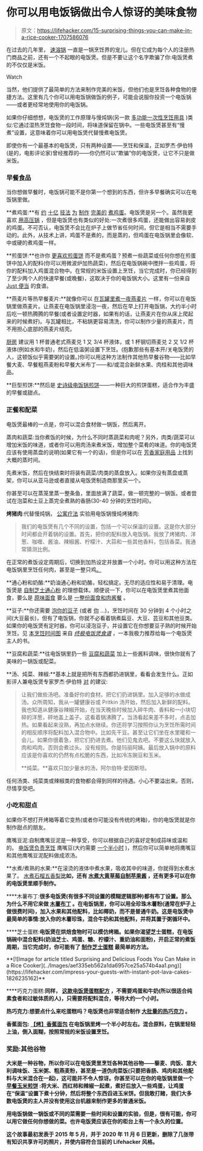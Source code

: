 # 你可以用电饭锅做出令人惊讶的美味食物

> 原文：<https://lifehacker.com/15-surprising-things-you-can-make-in-a-rice-cooker-1707586076>

在过去的几年里， [速溶锅](https://lifehacker.com/tag/instant-pot) 一直是一锅烹饪界的宠儿。但在它成为每个人的注册热门商品之前，还有一个不起眼的电饭煲。但是不要让这个名字欺骗了你:电饭煲煮的不仅仅是米饭。

Watch

当然，他们提供了最简单的方法来制作完美的米饭，但他们也是烹饪各种食物的便捷方法。这里有几个你可以用电饭锅做饭的例子，可能会说服你投资一个电饭锅——或者更经常地使用你的电饭锅。

如果你仔细想想，电饭煲的工作原理与慢炖锅(另一款 [多功能一次性烹饪用具](https://lifehacker.com/tag/slow-cooker) )类似:它通过湿热烹饪食物一段时间，将味道保留在锅中。一些电饭煲甚至有“慢煮”设置，这意味着你可以用电饭煲代替慢煮电饭煲。

即使你有一个最基本的电饭煲，只有两种设置——烹饪和保温，正如罗杰·伊伯特(是的，电影评论家)曾经推荐的——你仍然可以“欺骗”你的电饭煲，让它不只是做米饭。

### **早餐食品**

当你想做早餐时，电饭锅可能不是你第一个想到的东西，但许多早餐确实可以在电饭锅里做。

**煮鸡蛋:**有 [约](https://skillet.lifehacker.com/how-to-make-hard-boiled-eggs-that-will-peel-damn-it-1798396346) [十亿](http://lifehacker.com/boil-eggs-with-a-towel-to-keep-them-from-cracking-in-th-1647134284) [技法](http://lifehacker.com/how-to-hard-boil-an-egg-perfectly-every-time-5831336) [为](http://lifehacker.com/boil-eggs-in-a-coffee-cup-and-other-office-friendly-fo-1573465159) [制作](http://skillet.lifehacker.com/how-to-make-the-perfect-hard-boiled-egg-1699544159#_ga=1.99487709.276801834.1432860399) [完美的](http://lifehacker.com/the-best-way-to-make-easy-to-peel-boiled-eggs-give-the-1575216656) [煮鸡蛋](http://lifehacker.com/two-tricks-for-making-easy-to-peel-foolproof-boiled-eg-1506259273)。电饭煲是另一个。虽然我更喜欢 [用高压锅](http://lifehacker.com/cook-eggs-in-a-pressure-cooker-for-easy-peel-hard-cooke-5885712) ，但是电饭煲也有类似的好处:一次煮很多鸡蛋，还能做出容易剥皮的鸡蛋。不可否认，电饭煲不会比在炉子上做节省任何时间，但它是相当不需要手动的。此外，从技术上讲，鸡蛋不是煮的，而是蒸的，但鸡蛋在电饭锅里会像软、中或硬的煮鸡蛋一样。

**煎蛋饼:**也许你 [更喜欢煎蛋饼](https://lifehacker.com/make-a-frittata-in-your-slow-cooker-for-a-more-flavorfu-1702308648) 而不是煮鸡蛋？预煮一些蔬菜或任何你想在煎蛋饼中加入的配料(你可以用微波炉加热蔬菜)，然后在电饭锅碗中搅拌一些鸡蛋，将你的配料加入鸡蛋混合物中。在常规的米饭设置上烹饪，当它完成时，你已经得到了至少两个人的快速早餐(或晚餐)，这取决于你的电饭锅大小。这里有一份来自 [Just 便当](http://justbento.com/handbook/recipe-collection-mains/rice-cooker-frittata-summer-vegetables) 的食谱。

**燕麦片等热早餐麦片:**就像你可以 [在瓦罐里煮一夜燕麦片](https://skillet.lifehacker.com/slow-cook-your-breakfast-to-make-mornings-more-relaxing-1818663393) 一样，你可以在电饭锅里做燕麦片。让燕麦在电饭锅里浸泡一夜，然后在早上打开电饭锅，大约半小时后吃一顿热腾腾的早餐(或者设置定时器，如果有的话，让燕麦片在你从床上爬起来的时候煮好)。与瓦罐相比，不粘锅更容易清洗，你可以制作少量的燕麦片，而不用担心底部的燕麦片结壳。

[厨房](http://www.thekitchn.com/oatmeal-made-in-a-rice-cooker-is-awesome-tips-from-the-kitchn-208451) 建议用 1 杯普通老式燕麦兑 1 又 3/4 杯液体，或 1 杯钢切燕麦兑 2 又 1/2 杯液体(例如水和牛奶)，然后在低温粥设置下烹饪。(抱歉那些有基本开/关电饭煲的人，这顿饭似乎需要粥的设置。)你可以用这种方法制作其他热早餐谷物——比如早餐大麦、早餐粗燕麦粉和早餐大米布丁——和/或混合新鲜水果、肉桂和其他调味品。

**巨型煎饼:**然后是 [史诗级电饭锅煎饼](http://lifehacker.com/make-a-giant-pancake-in-your-rice-cooker-1592047844)——一种巨大的煎饼蛋糕，适合作为丰盛的早餐或甜点。

### **正餐和配菜**

电饭煲最棒的一点是，你可以混合食材做一锅饭，然后离开。

蒸肉和蔬菜:当你煮饭的时候，为什么不同时蒸蔬菜和肉呢？另外，肉类/蔬菜可以增加米饭的味道，或者你可以用肉汤来煮米饭，增加整个菜肴的味道。你的电饭煲应该有使用蒸盘的说明(如果它有一个的话)，但是你可以在 [芳香家庭用品](http://www.aroma-housewares.com/kitchen/appliances/faq/Rice%20Cookers.html?answer=1#bde5db5143ec9e97f504ae1f622e4d85) 上找到大概的蒸时间。

先煮米饭，然后在快结束时将装有蔬菜/肉类的蒸盘放入。如果你没有蒸盘或蒸架，你可以从亚马逊或者直接从电饭煲制造商那里买一个。

你甚至可以在蒸笼里蒸一整条鱼，里面放满了蔬菜，做一顿完整的一锅饭。或者尝试在泡菜和土豆上蒸完全煮熟的香肠(30-40 分钟的烹饪时间)。

**烤猪肉**:代替慢炖锅， [公寓疗法](http://www.apartmenttherapy.com/using-a-rice-cooker-as-a-slow-132616) 实验用电饭锅慢炖烤猪肉:

> 我们的电饭煲有几个不同的设置，包括一个可以保温的设置。这是你大部分时间都会开着锅的设置。首先，把你的配料放入电饭锅。我放了烤猪肉、洋葱、咖喱、酱油、辣椒酱、柠檬汁、大蒜和一些其他香料，包括香菜。我通常猜测比例。

在正常的煮饭设定周期后，切换到加热设定并放置一个小时。你可以用这种方法在电饭锅里烹饪任何肉，甚至是一整只鸡[。](https://www.frugalnutrition.com/easy-whole-roasted-chicken-in-the-rice-cooker/)

**通心粉和奶酪:**奶油通心粉和奶酪，轻松搞定。无尽的适应性和易于清理。电饭煲是 [自制芝士通心粉](http://skillet.lifehacker.com/step-away-from-the-kitchen-while-your-rice-cooker-makes-1687771063#_ga=1.171951331.276801834.1432860399) 的理想载体。顺便说一下，你可以在电饭煲里煮其他面食，要么是 [原味面食](https://www.kroger.com/r/rice-cooker-pasta-recipe/210669) 要么是 [一整份面食和肉酱餐](https://www.leaf.tv/articles/how-to-cook-pasta-in-a-rice-cooker/) 。

**豆子:**你还需要 [泡你的豆子](http://lifehacker.com/this-cheat-sheet-shows-you-the-right-soaking-times-for-1614599749) (或者 [你](https://skillet.lifehacker.com/you-dont-have-to-soak-dried-beans-overnight-1818565255) ...)，烹饪时间在 30 分钟到 4 个小时之间(大豆最长)，但有了电饭锅，你就不必看着锅煮扁豆、大豆、芸豆和其他豆类。如果你的电饭煲有定时器，你可以浸泡豆子，并设置它在你想要豆子熟的时候开始烹饪。见 [本烹饪时间图](https://books.google.com/books?id=q3E_PwDx5J4C&pg=PA209&lpg=PA209&dq=rice+cooker+beans+cooking+time&source=bl&ots=TA3ou1n-Vn&sig=TvOiuKKQZaFnumUMhb1HS7Ir6HI&hl=en&sa=X&ei=rDNnVdPnOLiHsQSv4IPoBw&ved=0CDAQ6AEwAzgK#v=onepage&q&f=false) 来自 [*终极电饭煲食谱*](http://www.amazon.com/The-Ultimate-Rice-Cooker-Cookbook/dp/1558326677?asc_campaign=InlineText&asc_refurl=https://lifehacker.com/15-surprising-things-you-can-make-in-a-rice-cooker-1707586076&asc_source=&tag=kinjalifehackerlink-20) ，一本我极力推荐给每一个电饭煲主人的书。

**豆腐和蔬菜:**往电饭锅里扔一些 [豆腐和蔬菜](https://www.cookinghawaiianstyle.com/index.php/hawaiian-recipes/recipes/detail/1077/rice-cooker-steamed-tofu-asparagus) 加上一些酱料调味，很快你就有了美味的一锅饭或配菜。

**汤、炖菜、辣椒:**基本上就是把所有东西都扔进锅里，看看会发生什么。正如影评人兼电饭煲专家罗杰·伊伯特 [对](http://www.rogerebert.com/rogers-journal/the-pot-and-how-to-use-it) 的建议:

> 让我们做些汤吧。准备好你的食材。把它们扔进锅里。加入足够的水做成汤。众所周知，我从一罐健康谷或 Pritkin 汤开始，然后加入新鲜的配料。我也知道从健康谷辣椒开始，在当天晚些时候加入碎牛肉、香料和一小块切碎的洋葱，砰地盖上盖子。这看着锅沸腾了。当汤看起来差不多时，点击加热。如果看起来没熟，再加点水继续。你还将学习按照你认为烹饪所需时间的相反顺序将配料加入混合物中。比如先干豆。甚至让它们坐在水里暖和一会儿。如果你很着急，把它们扔进去煮。他们见鬼去吧。不要这么快就放入肉和鸡肉，否则会煮过头。没有规则。你是玛丽阿姨。最后放入锅中的原料应该是你喜欢的仍然有点松脆的东西，比如冷冻豌豆和玉米。
> 
> **炖菜。**喜欢只加少量水的汤，阿尔伯特·爱因斯坦。

任何汤类、炖菜类或辣椒类的食物都会得到同样的待遇。小心不要溢出来。否则，尽情享受吧。

### **小吃和甜点**

如果你不想打开烤箱等着它变热(或者你可能没有传统的烤箱)，你的电饭煲就是你制作甜点的朋友。

鹰嘴豆泥:自制鹰嘴豆泥是一种享受，你可以根据自己的喜好定制成蒜味或温和的。 [电饭煲负责烹饪](http://mostlyplantsrecipes.blogspot.com/2012/01/rice-cooker-hummus.html) 鹰嘴豆(大约需要 [一个半小时](https://www.livestrong.com/article/545429-how-to-cook-garbanzos-in-the-rice-cooker/) )，然后你可以简单地将鹰嘴豆和其他鹰嘴豆泥配料做成浓汤。

**水煮/煮熟的水果:**在滚烫的液体中煮水果，吸收其中的味道，你就得到水煮水果了。 [水煮石榴五香梨](http://jeanetteshealthyliving.com/2011/12/rice-cooker-poached-pomegranate-spiced-pears.html)**比如，还有 [水煮大黄草莓](https://books.google.com/books?id=q3E_PwDx5J4C&pg=PA297&lpg=PA297&dq=poached+rhubarb+and+strawberries+rice+cooker&source=bl&ots=TA3ou4pXRm&sig=lYjfQTfAIrHtlrHf0fLnj3EhVP0&hl=en&sa=X&ei=865nVfi7KMj9yQTNwICICw&ved=0CB8Q6AEwAA#v=onepage&q&f=false)[自制苹果酱](https://www.allrecipes.com/recipe/246976/rice-cooker-recipe-raspberry-applesauce/) ，还有更多可以在你的电饭煲里顺手制作。**

****木薯布丁:**很多电饭煲(有很多不同设置的模糊逻辑那种)都有布丁设置。那么为什么不用它来做 [木薯布丁](https://www.geniuskitchen.com/recipe/rice-cooker-tapioca-pudding-105862) 。在电饭锅里，你可以用全珍珠木薯粉(通常在炉子上做很费时间)，加入水果和其他配料，比如椰奶，而不是普通牛奶。这是电饭煲中最简单的事情:放入你的木薯珍珠，混合牛奶和其他配料，并将其置于粥循环中。**

****芝士蛋糕:**电饭煲在烘焙食物时可以模仿烤箱。如果你渴望芝士蛋糕，在电饭锅碗中混合配料(奶油芝士、鸡蛋、糖、柠檬汁、重奶油和面粉)，开启正常的煮饭周期，当它完成时，你可能有了 [制作芝士蛋糕](https://tasty.co/recipe/easy-rice-cooker-fluffy-cheese-cake) 最简单的方法。**

<aside data-commerce-source="inset" class="sc-16a0mhj-2 gAjHzr">**[![Image for article titled Surprising and Delicious Foods You Can Make in a Rice Cooker](../Images/aef335eb562a1da6957ce25a574b4aa1.png)](https://lifehacker.com/impress-your-guests-with-instant-pot-lava-cakes-1826235162)**</aside>

****巧克力蛋糕:**同样， [这款电饭煲蛋糕配方](http://www.food.com/recipe/rice-cooker-chocolate-cake-395536) ，不需要鸡蛋和牛奶(所以很适合纯素食者和过敏体质的人)，只需要将配料混合，等待大约一个小时。**

**热巧克力:想要点什么来吃蛋糕吗？电饭煲也非常适合制作 [大批量的热巧克力](https://aromatestkitchen.com/2012/12/14/rice-cooker-hot-chocolate/) 。**

****香蕉面包:** [【烤】香蕉面包](https://www.rachaelrayshow.com/food/recipes/17569_Stephanie_Izard_Rice_Cooker_Banana_Bread) 在电饭锅里烤一个半小时左右。混合原料，在锅里轻轻上油，倒入面糊，按照常规的米饭设置烹饪。**

### ****奖励:其他谷物****

**大米是一种谷物，所以你可以在电饭煲里烹饪各种其他谷物——藜麦、肉饭、意大利调味饭、玉米粥、粗燕麦粉，甚至是一道伪肉菜饭(只要把香肠、鸡肉和其他配料与大米混合在一起)，这可能并不令人惊讶。你甚至可以在你的电饭锅里做一个 [早餐玉米煎饼](http://www.thenaptimechef.com/2014/09/rice-cooker-breakfast-burritos-panasonic-rice-cooker-giveaway/) :将大米、西红柿和辣椒一起煮，煮好后放入一些鸡蛋，让鸡蛋在“保温”设置下煮十分钟，然后将整个东西舀进玉米饼。但我敢打赌，我们大多数电饭煲的主人并没有使用这台机器来制作更多的普通米饭。**

**用电饭锅做一锅饭或不同的菜需要一些时间和设置的实验，但是，很有可能，你可以用它做任何你想做的菜。也许电饭煲应该在你的柜台上有一个永久的位置。**

**这个故事最初发表于 2015 年 5 月，并于 2020 年 11 月 6 日更新，删除了几张带有知识共享许可的照片，并使内容符合当前的 Lifehacker 风格。**